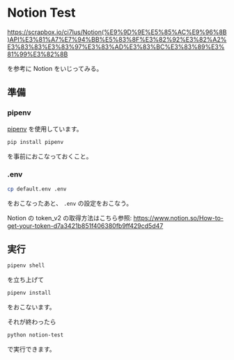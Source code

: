 # Notion Test

https://scrapbox.io/ci7lus/Notion(%E9%9D%9E%E5%85%AC%E9%96%8B)API%E3%81%A7%E7%94%BB%E5%83%8F%E3%82%92%E3%82%A2%E3%83%83%E3%83%97%E3%83%AD%E3%83%BC%E3%83%89%E3%81%99%E3%82%8B

を参考に Notion をいじってみる。


## 準備

### pipenv

[pipenv](https://pipenv-ja.readthedocs.io/ja/translate-ja/) を使用しています。

```sh
pip install pipenv
```

を事前におこなっておくこと。

### .env

```sh
cp default.env .env
```

をおこなったあと、 `.env` の設定をおこなう。

Notion の token_v2 の取得方法はこちら参照: https://www.notion.so/How-to-get-your-token-d7a3421b851f406380fb9ff429cd5d47


## 実行

```sh
pipenv shell
```

を立ち上げて

```sh
pipenv install
```

をおこないます。

それが終わったら

```sh
python notion-test
```

で実行できます。
